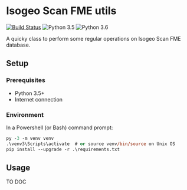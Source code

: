 # Isogeo Scan FME utils

[![Build Status](https://travis-ci.org/Guts/isogeo-scanfme-utils.svg?branch=master)](https://travis-ci.org/Guts/isogeo-scanfme-utils) ![Python 3.5](https://img.shields.io/badge/python-3.5-blue.svg) ![Python 3.6](https://img.shields.io/badge/python-3.6-blue.svg)

A quicky class to perform some regular operations on Isogeo Scan FME database.

## Setup

### Prerequisites

* Python 3.5+
* Internet connection

### Environment

In a Powershell (or Bash) command prompt:

```ps
py -3 -m venv venv
.\venv3\Scripts\activate  # or source venv/bin/source on Unix OS
pip install --upgrade -r .\requirements.txt
```

## Usage

TO DOC
